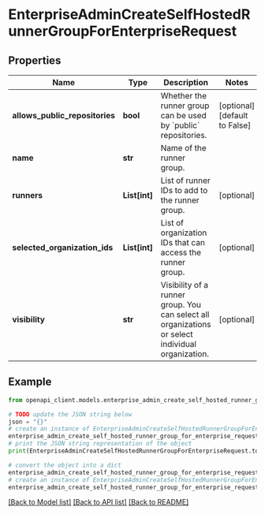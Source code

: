 # EnterpriseAdminCreateSelfHostedRunnerGroupForEnterpriseRequest


## Properties

Name | Type | Description | Notes
------------ | ------------- | ------------- | -------------
**allows_public_repositories** | **bool** | Whether the runner group can be used by &#x60;public&#x60; repositories. | [optional] [default to False]
**name** | **str** | Name of the runner group. | 
**runners** | **List[int]** | List of runner IDs to add to the runner group. | [optional] 
**selected_organization_ids** | **List[int]** | List of organization IDs that can access the runner group. | [optional] 
**visibility** | **str** | Visibility of a runner group. You can select all organizations or select individual organization. | [optional] 

## Example

```python
from openapi_client.models.enterprise_admin_create_self_hosted_runner_group_for_enterprise_request import EnterpriseAdminCreateSelfHostedRunnerGroupForEnterpriseRequest

# TODO update the JSON string below
json = "{}"
# create an instance of EnterpriseAdminCreateSelfHostedRunnerGroupForEnterpriseRequest from a JSON string
enterprise_admin_create_self_hosted_runner_group_for_enterprise_request_instance = EnterpriseAdminCreateSelfHostedRunnerGroupForEnterpriseRequest.from_json(json)
# print the JSON string representation of the object
print(EnterpriseAdminCreateSelfHostedRunnerGroupForEnterpriseRequest.to_json())

# convert the object into a dict
enterprise_admin_create_self_hosted_runner_group_for_enterprise_request_dict = enterprise_admin_create_self_hosted_runner_group_for_enterprise_request_instance.to_dict()
# create an instance of EnterpriseAdminCreateSelfHostedRunnerGroupForEnterpriseRequest from a dict
enterprise_admin_create_self_hosted_runner_group_for_enterprise_request_from_dict = EnterpriseAdminCreateSelfHostedRunnerGroupForEnterpriseRequest.from_dict(enterprise_admin_create_self_hosted_runner_group_for_enterprise_request_dict)
```
[[Back to Model list]](../README.md#documentation-for-models) [[Back to API list]](../README.md#documentation-for-api-endpoints) [[Back to README]](../README.md)


